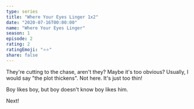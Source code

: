 ```yaml
---
type: series
title: "Where Your Eyes Linger 1x2"
date: "2020-07-16T00:00:00"
name: "Where Your Eyes Linger"
season: 1
episode: 2
rating: 2
ratingEmoji: "⭐️⭐️"
share: false
---
```


They're cutting to the chase, aren't they? Maybe it's too obvious? Usually, I would say "the plot thickens". Not here. It's just too thin!

Boy likes boy, but boy doesn't know boy likes him.

Next!
